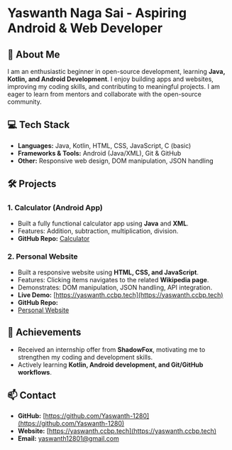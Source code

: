 # Yaswanth Naga Sai - Aspiring Android & Web Developer

## 👋 About Me
I am an enthusiastic beginner in open-source development, learning **Java, Kotlin, and Android Development**. I enjoy building apps and websites, improving my coding skills, and contributing to meaningful projects. I am eager to learn from mentors and collaborate with the open-source community.

## 💻 Tech Stack
- **Languages:** Java, Kotlin, HTML, CSS, JavaScript, C (basic)
- **Frameworks & Tools:** Android (Java/XML), Git & GitHub
- **Other:** Responsive web design, DOM manipulation, JSON handling

## 🛠 Projects

### 1. Calculator (Android App)
- Built a fully functional calculator app using **Java** and **XML**.
- Features: Addition, subtraction, multiplication, division.
- **GitHub Repo:** [Calculator](https://github.com/Yaswanth-1280/Calculator)

### 2. Personal Website
- Built a responsive website using **HTML, CSS, and JavaScript**.
- Features: Clicking items navigates to the related **Wikipedia page**.
- Demonstrates: DOM manipulation, JSON handling, API integration.
- **Live Demo:** [https://yaswanth.ccbp.tech](https://yaswanth.ccbp.tech)
- **GitHub Repo:**
- [Personal Website](https://github.com/Yaswanth-1280/personal-website)

## 🎯 Achievements
- Received an internship offer from **ShadowFox**, motivating me to strengthen my coding and development skills.
- Actively learning **Kotlin, Android development, and Git/GitHub workflows**.

## 📫 Contact
- **GitHub:** [https://github.com/Yaswanth-1280](https://github.com/Yaswanth-1280)
- **Website:** [https://yaswanth.ccbp.tech](https://yaswanth.ccbp.tech)
- **Email:** yaswanth12801@gmail.com
